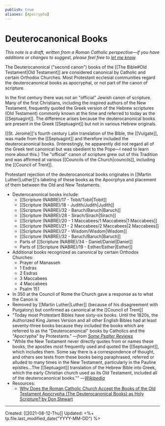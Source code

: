 ```yaml
---
publish: true
aliases: [Apocrypha]
---
```

# Deuterocanonical Books
<em>This note is a draft, written from a Roman Catholic perspective—if you have additions or changes to suggest, please feel free to <a href="mailto:m.kudija@proton.me">let me know</a>.</em>

The Deuterocanonical ("second canon") books of the [[The Bible#Old Testament|Old Testament]] are considered canonical by Catholic and certain Orthodox Churches. Most Protestant ecclesial communities regard the deuterocanonical books as apocryphal, or not part of the canon of scripture.

In the first century there was not an "official" Jewish canon of scripture. Many of the first Christians, including the inspired authors of the New Testament, frequently quoted the Greek version of the Hebrew scriptures (Old Testament) commonly known at the time and referred to today as the [[Septuagint]]. The difference arises because the deuterocanonical books are present in the Greek [[Septuagint]] but not in various Hebrew originals. 

[[St. Jerome]]'s fourth century Latin translation of the Bible, the [[Vulgate]], was made from the [[Septuagint]] and therefore included the deuterocanonical books. (Interestingly, he apparently did not regard all of the Greek text canonical but was obedient to the Pope—I need to learn more about this.)  The "official" canon of scripture grew out of this Tradition and was affirmed at various [[Councils of the Church|councils]], including the [[Council of Trent]].

Protestant rejection of the deuterocanonical books originates in [[Martin Luther|Luther]]'s labeling of these books as the Apocrphya and placement of them between the Old and New Testaments.

- Deuterocanonical books include:
	- [[Scripture (NABRE)/17 - Tobit/Tobit|Tobit]]
	- [[Scripture (NABRE)/18 - Judith/Judith|Judith]]
	- [[Scripture (NABRE)/32 - Baruch/Baruch|Baruch]]
	- [[Scripture (NABRE)/28 - Sirach/Sirach|Sirach]]
	- [[Scripture (NABRE)/20 - 1 Maccabees/1 Maccabees|1 Maccabees]]
	- [[Scripture (NABRE)/21 - 2 Maccabees/2 Maccabees|2 Maccabees]]
	- [[Scripture (NABRE)/27 - Wisdom/Wisdom|Wisdom]]
	- [[Scripture (NABRE)/32 - Baruch/Baruch|Baruch]]
	- Parts of [[Scripture (NABRE)/34 - Daniel/Daniel|Daniel]]
	- Parts of [[Scripture (NABRE)/19 - Esther/Esther|Esther]]
- Additional books recognized as canonical by certain Orthodox Churches:
	- Prayer of Manasseh
	- 1 Esdras
	- 2 Esdras
	- 3 Maccabees
	- 4 Maccabees
	- Psalm 151
- In 350 at the Council of Rome the Church gave a response as to what the Canon is
- Removed by [[Martin Luther|Luther]] (because of his disagreement with Purgatory) but confirmed as canonical at the [[Council of Trent]]
- "Today most Protestant Bibles have sixty-six books. Until the 1820s, the Authorized King James Version and all other English Bibles had at least seventy-three books because they included the books which are referred to as the "Deuterocanonical" books by Catholics and the "Apocrypha" by Protestants." *—from [Some Psalter Reviews](http://stutler.cc/russ/psalter_reviews.html)*
- "While the New Testament never directly quotes from or names these books, the apostles most frequently used and quoted the [[Septuagint]], which includes them. Some say there is a correspondence of thought, and others see texts from these books being paraphrased, referred or alluded to many times in the New Testament, particularly in the Pauline epistles...The [[Septuagint]] translation of the Hebrew Bible into Greek, which the early Christian church used as its Old Testament, included all of the deuterocanonical books."" —*[Wikipedia](https://en.wikipedia.org/wiki/Deuterocanonical_books)*
- Resources: 
	- [Why Does the Roman Catholic Church Accept the Books of the Old Testament Apocrypha (The Deuterocanonical Books) as Holy Scripture? by Don Stewart](https://www.blueletterbible.org/Comm/stewart_don/faq/books-missing-from-old-testament/question4-catholic-church-apocrypha.cfm)

---
Created: [[2021-08-12-Thu]]
Updated: <%+ tp.file.last_modified_date("YYYY-MM-DD") %>

